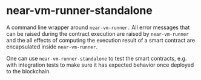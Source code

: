 # near-vm-runner-standalone

A command line wrapper around `near-vm-runner.`
All error messages that can be raised during the contract execution are raised by `near-vm-runner`
and the all effects of computing the execution result of a smart contract are encapsulated inside `near-vm-runner`.

One can use `near-vm-runner-standalone` to test the smart contracts, e.g. with integration tests
to make sure it has expected behavior once deployed to the blockchain.
